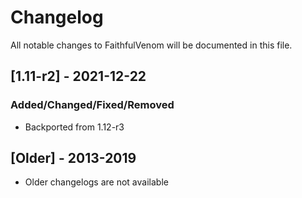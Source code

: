 # Changelog
All notable changes to FaithfulVenom will be documented in this file.

## [1.11-r2] - 2021-12-22
### Added/Changed/Fixed/Removed
- Backported from 1.12-r3

## [Older] - 2013-2019
- Older changelogs are not available
